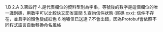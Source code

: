 1.B
2.A
3.第四行
4.是代表欄位的資料型別為字串，等號後的數字是這個欄位的唯一識別碼，用數字可以比較快又節省空間
5.查詢信件狀態 (尾碼 xxx): 信件不存在，並且字的顏色變成紅色
6.咆嘯信已送達
7.不會出錯，因為Protobuf會依照不同程式語言自動轉換命名風格